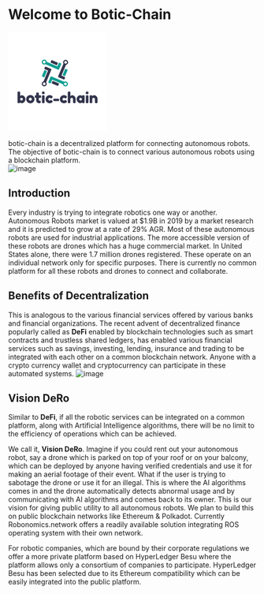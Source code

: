 # Welcome to Botic-Chain

![Logo](img/logo.png)

botic-chain is a decentralized platform for connecting autonomous robots. The objective of botic-chain is to connect various autonomous robots using a blockchain platform.<br>
![image](https://user-images.githubusercontent.com/45354395/116001142-1ab0d600-a5c1-11eb-80d6-9c70f0bf6319.png)

## Introduction

Every industry is trying to integrate robotics one way or another. Autonomous Robots market is valued at $1.9B in 2019 by a market research and it is predicted to grow at a rate of 29% AGR. Most of these autonomous robots are used for industrial applications. The more accessible version of these robots are drones which has a huge commercial market. In United States alone, there were 1.7 million drones registered. These operate on an individual network only for specific purposes. There is currently no common platform for all these robots and drones to connect and collaborate.

## Benefits of Decentralization

This is analogous to the various financial services offered by various banks and financial organizations. The recent advent of decentralized finance popularly called as **DeFi** enabled by blockchain technologies such as smart contracts and trustless shared ledgers, has enabled various financial services such as savings, investing, lending, insurance and trading to be integrated with each other on a common blockchain network. Anyone with a crypto currency wallet and cryptocurrency can participate in these automated systems.
![image](https://user-images.githubusercontent.com/45354395/115998192-1631f080-a5b4-11eb-974e-2cdb4ec989b6.png)

## Vision DeRo

Similar to **DeFi**, if all the robotic services can be integrated on a common platform, along with Artificial Intelligence algorithms, there will be no limit to the efficiency of operations which can be achieved. <br>

We call it, **Vision DeRo**. Imagine if you could rent out your autonomous robot, say a drone which is parked on top of your roof or on your balcony, which can be deployed by anyone having verified credentials and use it for making an aerial footage of their event. What if the user is trying to sabotage the drone or use it for an illegal. This is where the AI algorithms comes in and the drone automatically detects abnormal usage and by communicating with AI algorithms and comes back to its owner. This is our vision for giving public utility to all autonomous robots. We plan to build this on public blockchain networks like Ethereum & Polkadot. Currently Robonomics.network offers a readily available solution integrating ROS operating system with their own network. <br>

For robotic companies, which are bound by their corporate regulations we offer a more private platform based on HyperLedger Besu where the platform allows only a consortium of companies to participate. HyperLedger Besu has been selected due to its Ethereum compatibility which can be easily integrated into the public platform.
